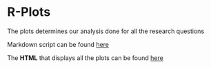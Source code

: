 # R-Plots  

The plots determines our analysis done for all the research questions  

Markdown script can be found [here](https://github.com/vnikesh/8086-002---Project/blob/master/Deliverable/RPlots/8086-002-Rscript.Rmd)  

The **HTML** that displays all the plots can be found [here](https://github.com/vnikesh/8086-002---Project/blob/master/Deliverable/RPlots/8086-002-Rscript.html)  
